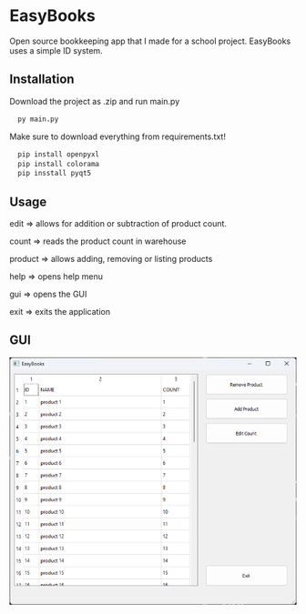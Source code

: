 
# EasyBooks

Open source bookkeeping app that I made for a school project. EasyBooks uses a simple ID system.



## Installation

Download the project as .zip and run main.py

```bash
  py main.py
```

Make sure to download everything from requirements.txt!
```bash
  pip install openpyxl
  pip install colorama
  pip insstall pyqt5
```


## Usage

edit => allows for addition or subtraction of product count.

count => reads the product count in warehouse

product => allows adding, removing or listing products

help => opens help menu

gui => opens the GUI

exit => exits the application

## GUI

![img.png](img.png)